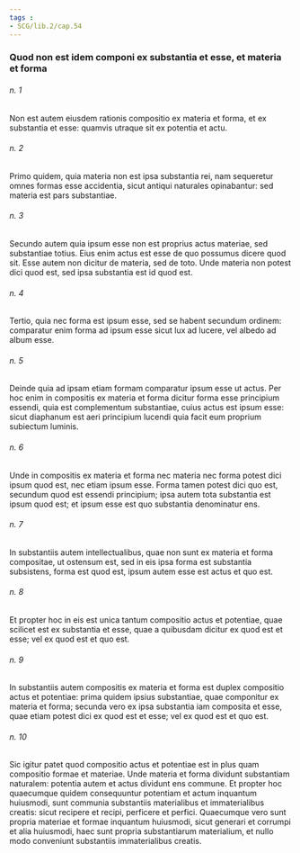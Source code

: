```yaml
---
tags : 
- SCG/lib.2/cap.54
---
```


### Quod non est idem componi ex substantia et esse, et materia et forma

###### n. 1
Non est autem eiusdem rationis compositio ex materia et forma, et ex substantia et esse: quamvis utraque sit ex potentia et actu.

###### n. 2
Primo quidem, quia materia non est ipsa substantia rei, nam sequeretur omnes formas esse accidentia, sicut antiqui naturales opinabantur: sed materia est pars substantiae.

###### n. 3
Secundo autem quia ipsum esse non est proprius actus materiae, sed substantiae totius. Eius enim actus est esse de quo possumus dicere quod sit. Esse autem non dicitur de materia, sed de toto. Unde materia non potest dici quod est, sed ipsa substantia est id quod est.

###### n. 4
Tertio, quia nec forma est ipsum esse, sed se habent secundum ordinem: comparatur enim forma ad ipsum esse sicut lux ad lucere, vel albedo ad album esse.

###### n. 5
Deinde quia ad ipsam etiam formam comparatur ipsum esse ut actus. Per hoc enim in compositis ex materia et forma dicitur forma esse principium essendi, quia est complementum substantiae, cuius actus est ipsum esse: sicut diaphanum est aeri principium lucendi quia facit eum proprium subiectum luminis.

###### n. 6
Unde in compositis ex materia et forma nec materia nec forma potest dici ipsum quod est, nec etiam ipsum esse. Forma tamen potest dici quo est, secundum quod est essendi principium; ipsa autem tota substantia est ipsum quod est; et ipsum esse est quo substantia denominatur ens.

###### n. 7
In substantiis autem intellectualibus, quae non sunt ex materia et forma compositae, ut ostensum est, sed in eis ipsa forma est substantia subsistens, forma est quod est, ipsum autem esse est actus et quo est.

###### n. 8
Et propter hoc in eis est unica tantum compositio actus et potentiae, quae scilicet est ex substantia et esse, quae a quibusdam dicitur ex quod est et esse; vel ex quod est et quo est.

###### n. 9
In substantiis autem compositis ex materia et forma est duplex compositio actus et potentiae: prima quidem ipsius substantiae, quae componitur ex materia et forma; secunda vero ex ipsa substantia iam composita et esse, quae etiam potest dici ex quod est et esse; vel ex quod est et quo est.

###### n. 10
Sic igitur patet quod compositio actus et potentiae est in plus quam compositio formae et materiae. Unde materia et forma dividunt substantiam naturalem: potentia autem et actus dividunt ens commune. Et propter hoc quaecumque quidem consequuntur potentiam et actum inquantum huiusmodi, sunt communia substantiis materialibus et immaterialibus creatis: sicut recipere et recipi, perficere et perfici. Quaecumque vero sunt propria materiae et formae inquantum huiusmodi, sicut generari et corrumpi et alia huiusmodi, haec sunt propria substantiarum materialium, et nullo modo conveniunt substantiis immaterialibus creatis.

